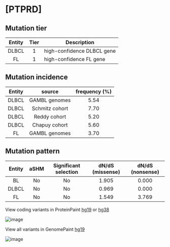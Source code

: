 # [PTPRD]

## Mutation tier

|Entity|Tier|Description               |
|:------:|:----:|--------------------------|
|DLBCL |1   |high-confidence DLBCL gene|
|FL    |1   |high-confidence FL gene   |
## Mutation incidence

|Entity|source        |frequency (%)|
|:------:|:--------------:|:-------------:|
|DLBCL |GAMBL genomes |5.54         |
|DLBCL |Schmitz cohort|7.70         |
|DLBCL |Reddy cohort  |5.20         |
|DLBCL |Chapuy cohort |5.60         |
|FL    |GAMBL genomes |3.70         |

## Mutation pattern

|Entity|aSHM|Significant selection|dN/dS (missense)|dN/dS (nonsense)|
|:------:|:----:|:---------------------:|:----------------:|:----------------:|
|BL    |No  |No                   |1.905           |0.000           |
|DLBCL |No  |No                   |0.969           |0.000           |
|FL    |No  |No                   |1.549           |3.769           |



View coding variants in ProteinPaint [hg19](https://www.bcgsc.ca/downloads/morinlab/GAMBL/test/genes/PTPRD_protein.html)  or [hg38](https://www.bcgsc.ca/downloads/morinlab/GAMBL/test/genes/PTPRD_protein_hg38.html)

![image](../../images/proteinpaint/PTPRD_NM_002839.svg)

View all variants in GenomePaint [hg19](https://www.bcgsc.ca/downloads/morinlab/GAMBL/test/genes/PTPRD.html)

![image](../../images/proteinpaint/PTPRD.svg)
